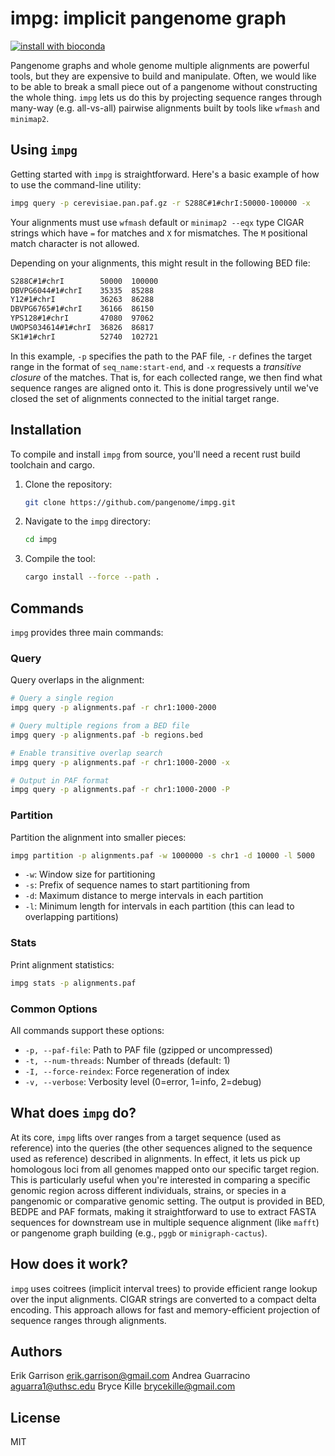 # impg: implicit pangenome graph

[![install with bioconda](https://img.shields.io/badge/install%20with-bioconda-brightgreen.svg?style=flat)](http://bioconda.github.io/recipes/impg/README.html)

Pangenome graphs and whole genome multiple alignments are powerful tools, but they are expensive to build and manipulate.
Often, we would like to be able to break a small piece out of a pangenome without constructing the whole thing.
`impg` lets us do this by projecting sequence ranges through many-way (e.g. all-vs-all) pairwise alignments built by tools like `wfmash` and `minimap2`.

## Using `impg`

Getting started with `impg` is straightforward. Here's a basic example of how to use the command-line utility:

```bash
impg query -p cerevisiae.pan.paf.gz -r S288C#1#chrI:50000-100000 -x
```

Your alignments must use `wfmash` default or `minimap2 --eqx` type CIGAR strings which have `=` for matches and `X` for mismatches. The `M` positional match character is not allowed.

Depending on your alignments, this might result in the following BED file:

```txt
S288C#1#chrI        50000  100000
DBVPG6044#1#chrI    35335  85288
Y12#1#chrI          36263  86288
DBVPG6765#1#chrI    36166  86150
YPS128#1#chrI       47080  97062
UWOPS034614#1#chrI  36826  86817
SK1#1#chrI          52740  102721
```

In this example, `-p` specifies the path to the PAF file, `-r` defines the target range in the format of `seq_name:start-end`, and `-x` requests a *transitive closure* of the matches.
That is, for each collected range, we then find what sequence ranges are aligned onto it.
This is done progressively until we've closed the set of alignments connected to the initial target range.

## Installation

To compile and install `impg` from source, you'll need a recent rust build toolchain and cargo.

1. Clone the repository:
   ```bash
   git clone https://github.com/pangenome/impg.git
   ```
2. Navigate to the `impg` directory:
   ```bash
   cd impg
   ```
3. Compile the tool:
   ```bash
   cargo install --force --path .
   ```
## Commands

`impg` provides three main commands:

### Query
Query overlaps in the alignment:
```bash
# Query a single region
impg query -p alignments.paf -r chr1:1000-2000 

# Query multiple regions from a BED file
impg query -p alignments.paf -b regions.bed

# Enable transitive overlap search
impg query -p alignments.paf -r chr1:1000-2000 -x

# Output in PAF format
impg query -p alignments.paf -r chr1:1000-2000 -P
```

### Partition
Partition the alignment into smaller pieces:
```bash
impg partition -p alignments.paf -w 1000000 -s chr1 -d 10000 -l 5000
```
- `-w`: Window size for partitioning
- `-s`: Prefix of sequence names to start partitioning from
- `-d`: Maximum distance to merge intervals in each partition
- `-l`: Minimum length for intervals in each partition (this can lead to overlapping partitions)

### Stats
Print alignment statistics:
```bash
impg stats -p alignments.paf
```

### Common Options

All commands support these options:
- `-p, --paf-file`: Path to PAF file (gzipped or uncompressed)
- `-t, --num-threads`: Number of threads (default: 1)
- `-I, --force-reindex`: Force regeneration of index
- `-v, --verbose`: Verbosity level (0=error, 1=info, 2=debug)

## What does `impg` do?

At its core, `impg` lifts over ranges from a target sequence (used as reference) into the queries (the other sequences aligned to the sequence used as reference) described in alignments.
In effect, it lets us pick up homologous loci from all genomes mapped onto our specific target region.
This is particularly useful when you're interested in comparing a specific genomic region across different individuals, strains, or species in a pangenomic or comparative genomic setting.
The output is provided in BED, BEDPE and PAF formats, making it straightforward to use to extract FASTA sequences for downstream use in multiple sequence alignment (like `mafft`) or pangenome graph building (e.g., `pggb` or `minigraph-cactus`).

## How does it work?

`impg` uses coitrees (implicit interval trees) to provide efficient range lookup over the input alignments.
CIGAR strings are converted to a compact delta encoding.
This approach allows for fast and memory-efficient projection of sequence ranges through alignments.

## Authors

Erik Garrison <erik.garrison@gmail.com>
Andrea Guarracino <aguarra1@uthsc.edu>
Bryce Kille <brycekille@gmail.com>

## License

MIT
